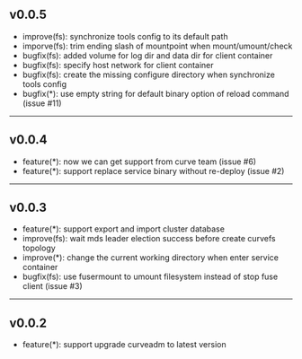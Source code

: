 v0.0.5
---

* improve(fs): synchronize tools config to its default path
* imporve(fs): trim ending slash of mountpoint when mount/umount/check
* bugfix(fs): added volume for log dir and data dir for client container
* bugfix(fs): specify host network for client container
* bugfix(fs): create the missing configure directory when synchronize tools config
* bugfix(*): use empty string for default binary option of reload command (issue #11)

---

v0.0.4
---

* feature(*): now we can get support from curve team (issue #6)
* feature(*): support replace service binary without re-deploy (issue #2)

---

v0.0.3
---
* feature(*): support export and import cluster database
* improve(fs): wait mds leader election success before create curvefs topology
* improve(*): change the current working directory when enter service container
* bugfix(fs): use fusermount to umount filesystem instead of stop fuse client (issue #3)
 
---

v0.0.2 
--- 
* feature(*): support upgrade curveadm to latest version